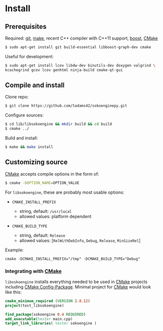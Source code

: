 # Install

## Prerequisites

Required: [git], [make], recent C++ compiler with C++11 support, [boost],
[CMake]

~~~~~~sh
$ sudo apt-get install git build-essential libboost-graph-dev cmake
~~~~~~

Useful for development:

~~~~~~sh
$ sudo apt-get install lcov libdw-dev binutils-dev doxygen valgrind \
kcachegrind gcov lcov genhtml ninja-build cmake-qt-gui
~~~~~~

## Compile and install

Clone repo:

~~~~~~sh
$ git clone https://github.com/tadams42/sokoenginepy.git
~~~~~~

Configure sources:

~~~~~~sh
$ cd lib/libsokoengine && mkdir build && cd build
$ cmake ../
~~~~~~

Build and install:

~~~~~~sh
$ make && make install
~~~~~~

## Customizing source

[CMake] accepts compile options in the form of:

~~~~~~sh
$ cmake -DOPTION_NAME=OPTION_VALUE
~~~~~~

For `libsokoengine`, these are probably most usable options:

  - `CMAKE_INSTALL_PREFIX`
    + string, default: `/usr/local`
    + allowed values: platform dependent

  - `CMAKE_BUILD_TYPE`
    + string, default: `Release`
    + allowed values: [`RelWithDebInfo`, `Debug`, `Release`, `MinSizeRel`]

Example:

~~~
cmake -DCMAKE_INSTALL_PREFIX="/tmp" -DCMAKE_BUILD_TYPE="Debug"
~~~

### Integrating with [CMake]

`liboskoengine` installs everything needed to be used in [CMake] projects including [CMake Config-Package]. Minimal project for [CMake] would look like this:

```cmake
cmake_minimum_required (VERSION 2.8.12)
project(test_libsokoengine)

find_package(sokoengine 0.4 REQUIRED)
add_executable(tester main.cpp)
target_link_libraries( tester sokoengine )
```

[C++ symbols wrapup]:http://www.eyrie.org/~eagle/journal/2012-02/001.html
[git]:http://git-scm.com/
[gcc]:http://gcc.gnu.org/
[clang]:http://clang.llvm.org/
[CMake]:http://www.cmake.org
[boost]:http://www.boost.org/
[make]:http://www.gnu.org/software/make/
[Doxygen]:http://www.doxygen.org/
[Graphviz]:http://www.graphviz.org
[CMake Config-Package]:https://cmake.org/cmake/help/latest/manual/cmake-packages.7.html#using-packages
